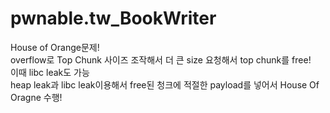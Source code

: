 # pwnable.tw_BookWriter  

House of Orange문제!  
overflow로 Top Chunk 사이즈 조작해서 더 큰 size 요청해서 top chunk를 free!  
이때 libc leak도 가능  
heap leak과 libc leak이용해서 free된 청크에 적절한 payload를 넣어서 House Of Oragne 수행!  
